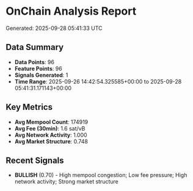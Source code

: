 # OnChain Analysis Report
Generated: 2025-09-28 05:41:33 UTC

## Data Summary
- **Data Points**: 96
- **Feature Points**: 96
- **Signals Generated**: 1
- **Time Range**: 2025-09-26 14:42:54.325585+00:00 to 2025-09-28 05:41:31.171143+00:00

## Key Metrics
- **Avg Mempool Count**: 174919
- **Avg Fee (30min)**: 1.6 sat/vB
- **Avg Network Activity**: 1.000
- **Avg Market Structure**: 0.748

## Recent Signals
- **BULLISH** (0.70) - High mempool congestion; Low fee pressure; High network activity; Strong market structure
